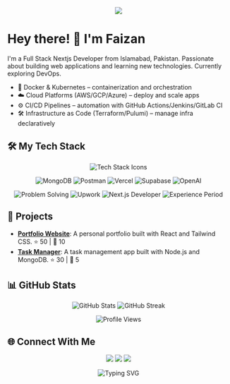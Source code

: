 
<p align="center">
  <img src="https://capsule-render.vercel.app/api?type=waving&color=gradient&height=200&section=header&text=Welcome%20to%20My%20GitHub!&fontSize=50" />
</p>

# Hey there! 👋 I'm Faizan

I'm a Full Stack Nextjs Developer from Islamabad, Pakistan. Passionate about building web applications and learning new technologies. Currently exploring DevOps.

- 🐳 Docker & Kubernetes – containerization and orchestration
- ☁️ Cloud Platforms (AWS/GCP/Azure) – deploy and scale apps
- ⚙️ CI/CD Pipelines – automation with GitHub Actions/Jenkins/GitLab CI
- 🛠️ Infrastructure as Code (Terraform/Pulumi) – manage infra declaratively

## 🛠️ My Tech Stack

<p align="center">
  <img src="https://skillicons.dev/icons?i=html,css,typescript,react,nextjs,nodejs,tailwind,git" alt="Tech Stack Icons" />
</p>

<p align="center">
  <img src="https://img.shields.io/badge/-MongoDB-47A248?style=flat-square&logo=mongodb&logoColor=white" alt="MongoDB" />
  <img src="https://img.shields.io/badge/-Postman-FF6C37?style=flat-square&logo=postman&logoColor=white" alt="Postman" />
  <img src="https://img.shields.io/badge/-Vercel-000000?style=flat-square&logo=vercel&logoColor=white" alt="Vercel" />
  <img src="https://img.shields.io/badge/-Supabase-3FCF75?style=flat-square&logo=supabase&logoColor=white" alt="Supabase" />
  <img src="https://img.shields.io/badge/-OpenAI-412991?style=flat-square&logo=openai&logoColor=white" alt="OpenAI" />
</p>

<p align="center">
  <img src="https://img.shields.io/badge/-Problem%20Solving-943be7?style=flat-square&logo=checklist&logoColor=white" alt="Problem Solving" />
  <img src="https://img.shields.io/badge/-Upwork-6FDA44?style=flat-square&logo=upwork&logoColor=white" alt="Upwork" />
  <img src="https://img.shields.io/badge/-Next.js%20Developer-000000?style=flat-square&logo=next.js&logoColor=white" alt="Next.js Developer" />
  <img src="https://img.shields.io/badge/-Mar%202024%20-%20Feb%202025-FFA500?style=flat-square" alt="Experience Period" />
</p>

## 🚀 Projects
- **[Portfolio Website](https://github.com/Faizan/portfolio)**: A personal portfolio built with React and Tailwind CSS. ⭐ 50 | 🍴 10
- **[Task Manager](https://github.com/Faizan/task-manager)**: A task management app built with Node.js and MongoDB. ⭐ 30 | 🍴 5

## 📊 GitHub Stats
<p align="center">
  <img src="https://github-readme-stats.vercel.app/api?username=Faizan&show_icons=true&theme=radical" alt="GitHub Stats" />
  <img src="https://github-readme-streak-stats.herokuapp.com/?user=Faizan&theme=radical" alt="GitHub Streak" />
</p>

<p align="center">
  <img src="https://komarev.com/ghpvc/?username=Faizan&color=blueviolet&style=flat-square&label=Profile+Views" alt="Profile Views" />
</p>

## 🌐 Connect With Me
<p align="center">
  <a href="https://linkedin.com/in/Faizan"><img src="https://img.shields.io/badge/-LinkedIn-0077B5?style=flat-square&logo=linkedin&logoColor=white" /></a>
  <a href="https://twitter.com/Faizan_dev"><img src="https://img.shields.io/badge/-Twitter-1DA1F2?style=flat-square&logo=twitter&logoColor=white" /></a>
  <a href="https://Faizanportfolio.com"><img src="https://img.shields.io/badge/-Portfolio-943be7?style=flat-square&logo=link&logoColor=white" /></a>
</p>

<p align="center">
  <img src="https://readme-typing-svg.herokuapp.com?font=Fira+Code&color=%23F7DF1E&size=20&center=true&vCenter=true&width=500&lines=Full-Stack+Developer;Open-Source+Enthusiast;Always+Learning+New+Tech" alt="Typing SVG" />
</p>
